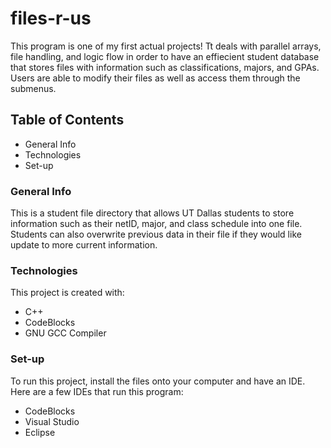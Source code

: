 # files-r-us
This program is one of my first actual projects! Tt deals with parallel arrays, file handling, and logic flow in order to have an effiecient student database that stores files with information such as classifications, majors, and GPAs. Users are able to modify their files as well as access them through the submenus.

## Table of Contents
* General Info
* Technologies
* Set-up

### General Info
This is a student file directory that allows UT Dallas students to store information such as their netID, major, and class schedule into one file. Students can also overwrite previous data in their file if they would like update to more current information.

### Technologies
This project is created with:
* C++
* CodeBlocks
* GNU GCC Compiler

### Set-up
To run this project, install the files onto your computer and have an IDE. Here are a few IDEs that run this program:
* CodeBlocks
* Visual Studio
* Eclipse


